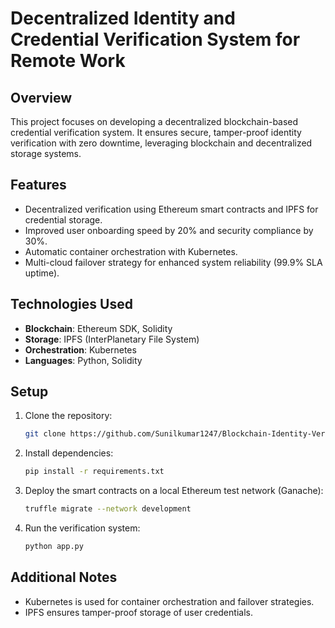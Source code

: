 # Decentralized Identity and Credential Verification System for Remote Work

## Overview
This project focuses on developing a decentralized blockchain-based credential verification system. It ensures secure, tamper-proof identity verification with zero downtime, leveraging blockchain and decentralized storage systems.

## Features
- Decentralized verification using Ethereum smart contracts and IPFS for credential storage.
- Improved user onboarding speed by 20% and security compliance by 30%.
- Automatic container orchestration with Kubernetes.
- Multi-cloud failover strategy for enhanced system reliability (99.9% SLA uptime).

## Technologies Used
- **Blockchain**: Ethereum SDK, Solidity
- **Storage**: IPFS (InterPlanetary File System)
- **Orchestration**: Kubernetes
- **Languages**: Python, Solidity

## Setup
1. Clone the repository:
    ```bash
    git clone https://github.com/Sunilkumar1247/Blockchain-Identity-Verification.git
    ```
2. Install dependencies:
    ```bash
    pip install -r requirements.txt
    ```
3. Deploy the smart contracts on a local Ethereum test network (Ganache):
    ```bash
    truffle migrate --network development
    ```
4. Run the verification system:
    ```bash
    python app.py
    ```

## Additional Notes
- Kubernetes is used for container orchestration and failover strategies.
- IPFS ensures tamper-proof storage of user credentials.
